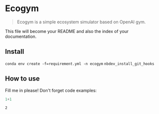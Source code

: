 
# Ecogym
> Ecogym is a simple ecosystem simulator based on OpenAI gym. 


This file will become your README and also the index of your documentation.

## Install

`conda env create -f=requirement.yml -n ecogym`
`nbdev_install_git_hooks`

## How to use

Fill me in please! Don't forget code examples:

```python
1+1
```




    2


